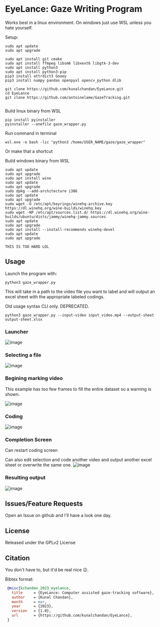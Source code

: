 # EyeLance: Gaze Writing Program
Works best in a linux environment. On windows just use WSL unless you hate yourself.

Setup:

```
sudo apt update
sudo apt upgrade

sudo apt install git cmake
sudo apt install ffmpeg libsm6 libxext6 libgtk-3-dev
sudo apt install python3
sudo apt install python3-pip
pip3 install attrdict3 Gooey
pip3 install numpy pandas openpyxl opencv_python dlib

git clone https://github.com/kunalchandan/EyeLance.git
cd EyeLance
git clone https://github.com/antoinelame/GazeTracking.git


```

Build linux binary from WSL
```
pip install pyinstaller
pyinstaller --onefile gaze_wrapper.py
```


Run command in terminal
```
wsl.exe -e bash -lic "python3 /home/USER_NAME/gaze/gaze_wrapper"
```
Or make that a shortcut

Build windows binary from WSL

```
sudo apt update
sudo apt upgrade
sudo apt install wine
sudo apt update
sudo apt upgrade
sudo dpkg --add-architecture i386
sudo apt update
sudo apt upgrade
sudo wget -O /etc/apt/keyrings/winehq-archive.key https://dl.winehq.org/wine-builds/winehq.key
sudo wget -NP /etc/apt/sources.list.d/ https://dl.winehq.org/wine-builds/ubuntu/dists/jammy/winehq-jammy.sources
sudo apt update
sudo apt upgrade
sudo apt install --install-recommends winehq-devel
sudo apt update
sudo apt upgrade

THIS IS TOO HARD LOL
```

## Usage

Launch the program with:
```
python3 gaze_wrapper.py
```
This will take in a path to the video file you want to label and will output an excel sheet with the appropriate labeled codings.


Old usage syntax CLI only. DEPRECATED.
```
python3 gaze_wrapper.py --input-video input_video.mp4 --output-sheet output-sheet.xlsx
```

### Launcher
![image](docs/launcher.png)

### Selecting a file
![image](docs/open_file.png)

### Begining marking video
This example has too few frames to fill the entire dataset so a warning is shown.

![image](docs/too_few_frames.png)

### Coding
![image](docs/coding_data.png)

### Completion Screen
Can restart coding screen

Can also edit selection and code another video and output another excel sheet or overwrite the same one.
![image](docs/completion.png)

### Resulting output
![image](docs/output_sheet.png)


## Issues/Feature Requests
Open an Issue on github and I'll have a look one day.


## License
Released under the GPLv2 License


## Citation
You don't have to, but it'd be real nice 😉.


Bibtex format:

```bibtex
 @misc{kchandan_2023_eyelance,
   title     = {EyeLance: Computer assisted gaze-tracking software},
   author    = {Kunal Chandan},
   month     = mar,
   year      = {2023},
   version   = {1.0},
   url       = {https://github.com/kunalchandan/EyeLance},
 }
```
